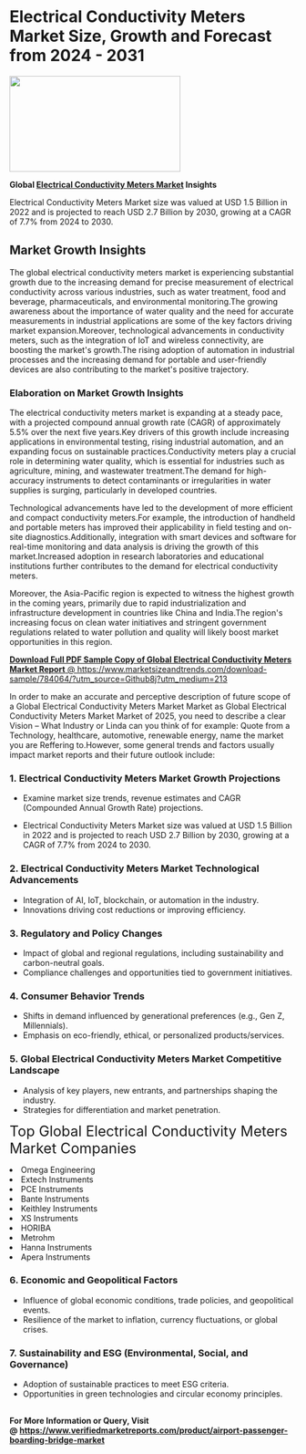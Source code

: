 <H1>Electrical Conductivity Meters Market Size, Growth and Forecast from 2024 - 2031</H1><img class="aligncenter size-medium wp-image-584254" src="https://thirdeyenews.in/wp-content/uploads/2024/09/Global-Market-Research-300x168.jpeg" alt="" width="300" height="168" /><p><strong>Global&nbsp;<a href="https://www.marketsizeandtrends.com/download-sample/784064/?utm_source=Github8j?utm_medium=213">Electrical Conductivity Meters Market</a> Insights</strong></p><p>Electrical Conductivity Meters Market size was valued at USD 1.5 Billion in 2022 and is projected to reach USD 2.7 Billion by 2030, growing at a CAGR of 7.7% from 2024 to 2030.</p><p><h2>Market Growth Insights</h2> <p>The global electrical conductivity meters market is experiencing substantial growth due to the increasing demand for precise measurement of electrical conductivity across various industries, such as water treatment, food and beverage, pharmaceuticals, and environmental monitoring.The growing awareness about the importance of water quality and the need for accurate measurements in industrial applications are some of the key factors driving market expansion.Moreover, technological advancements in conductivity meters, such as the integration of IoT and wireless connectivity, are boosting the market's growth.The rising adoption of automation in industrial processes and the increasing demand for portable and user-friendly devices are also contributing to the market's positive trajectory.</p> <p><a href="#"></a></p> <h3>Elaboration on Market Growth Insights</h3> <p>The electrical conductivity meters market is expanding at a steady pace, with a projected compound annual growth rate (CAGR) of approximately 5.5% over the next five years.Key drivers of this growth include increasing applications in environmental testing, rising industrial automation, and an expanding focus on sustainable practices.Conductivity meters play a crucial role in determining water quality, which is essential for industries such as agriculture, mining, and wastewater treatment.The demand for high-accuracy instruments to detect contaminants or irregularities in water supplies is surging, particularly in developed countries.</p> <p>Technological advancements have led to the development of more efficient and compact conductivity meters.For example, the introduction of handheld and portable meters has improved their applicability in field testing and on-site diagnostics.Additionally, integration with smart devices and software for real-time monitoring and data analysis is driving the growth of this market.Increased adoption in research laboratories and educational institutions further contributes to the demand for electrical conductivity meters.</p> <p>Moreover, the Asia-Pacific region is expected to witness the highest growth in the coming years, primarily due to rapid industrialization and infrastructure development in countries like China and India.The region's increasing focus on clean water initiatives and stringent government regulations related to water pollution and quality will likely boost market opportunities in this region.</p> <p><a href="#"></p><p><span class=""><strong>Download Full PDF Sample Copy of Global Electrical Conductivity Meters Market Report</strong> @ <a href="https://www.marketsizeandtrends.com/download-sample/784064/?utm_source=Github8j?utm_medium=213" target="_blank">https://www.marketsizeandtrends.com/download-sample/784064/?utm_source=Github8j?utm_medium=213</a></span></p><p>In order to make an accurate and perceptive description of future scope of a Global&nbsp;Electrical Conductivity Meters Market Market as Global&nbsp;Electrical Conductivity Meters Market Market of 2025, you need to describe a clear Vision &ndash; What Industry or Linda can you think of for example: Quote from a Technology, healthcare, automotive, renewable energy, name the market you are Reffering to.However, some general trends and factors usually impact market reports and their future outlook include:</p><h3>1.&nbsp;<strong>Electrical Conductivity Meters Market Growth Projections</strong></h3><ul><li>Examine market size trends, revenue estimates and CAGR (Compounded Annual Growth Rate) projections.</li><li><p>Electrical Conductivity Meters Market size was valued at USD 1.5 Billion in 2022 and is projected to reach USD 2.7 Billion by 2030, growing at a CAGR of 7.7% from 2024 to 2030.</p></li></ul><h3>2.&nbsp;<strong>Electrical Conductivity Meters Market Technological Advancements</strong></h3><ul><li>Integration of AI, IoT, blockchain, or automation in the industry.</li><li>Innovations driving cost reductions or improving efficiency.</li></ul><h3>3.&nbsp;<strong>Regulatory and Policy Changes</strong></h3><ul><li>Impact of global and regional regulations, including sustainability and carbon-neutral goals.</li><li>Compliance challenges and opportunities tied to government initiatives.</li></ul><h3>4.&nbsp;<strong>Consumer Behavior Trends</strong></h3><ul><li>Shifts in demand influenced by generational preferences (e.g., Gen Z, Millennials).</li><li>Emphasis on eco-friendly, ethical, or personalized products/services.</li></ul><h3>5.&nbsp;<strong>Global Electrical Conductivity Meters Market Competitive Landscape</strong></h3><ul><li>Analysis of key players, new entrants, and partnerships shaping the industry.</li><li>Strategies for differentiation and market penetration.</li></ul><p data-pm-slice="1 1 []"><span style="color: inherit; font-family: inherit; font-size: 25px;">Top Global Electrical Conductivity Meters Market Companies</span></p><div class="" data-test-id=""><p><li>Omega Engineering</li><li> Extech Instruments</li><li> PCE Instruments</li><li> Bante Instruments</li><li> Keithley Instruments</li><li> XS Instruments</li><li> HORIBA</li><li> Metrohm</li><li> Hanna Instruments</li><li> Apera Instruments</li></p></div><h3>6.&nbsp;<strong>Economic and Geopolitical Factors</strong></h3><ul><li>Influence of global economic conditions, trade policies, and geopolitical events.</li><li>Resilience of the market to inflation, currency fluctuations, or global crises.</li></ul><h3>7.&nbsp;<strong>Sustainability and ESG (Environmental, Social, and Governance)</strong></h3><ul><li>Adoption of sustainable practices to meet ESG criteria.</li><li>Opportunities in green technologies and circular economy principles.</li></ul><h2><strong style="font-size: 14px;">For More Information or Query, Visit @&nbsp;</strong><a style="background-color: #ffffff; font-size: 14px;" href="https://www.marketsizeandtrends.com/report/electrical-conductivity-meters-market/" target="_blank">https://www.verifiedmarketreports.com/product/airport-passenger-boarding-bridge-market</a></h2>